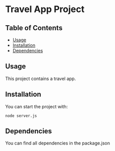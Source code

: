 # Travel App Project

## Table of Contents

* [Usage](#usage)
* [Installation](#installation)
* [Dependencies](#dependencies)

## Usage

This project contains a travel app.

## Installation

You can start the project with:

```
node server.js
```

## Dependencies

You can find all dependencies in the package.json